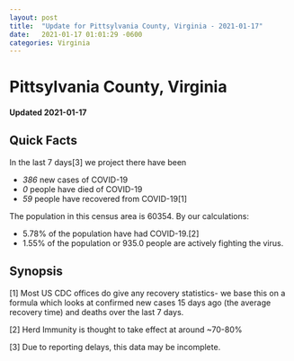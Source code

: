 ```yaml
---
layout: post
title:  "Update for Pittsylvania County, Virginia - 2021-01-17"
date:   2021-01-17 01:01:29 -0600
categories: Virginia
---
```


# Pittsylvania County, Virginia
#### Updated 2021-01-17

## Quick Facts

In the last 7 days[3] we project there have been
- *386* new cases of COVID-19
- *0* people have died of COVID-19
- *59* people have recovered from COVID-19[1]

The population in this census area is 60354. By our calculations:
- 5.78% of the population have had COVID-19.[2]
- 1.55% of the population or 935.0 people are actively fighting the virus.

## Synopsis




[1] Most US CDC offices do give any recovery statistics- we base this on a formula which looks at confirmed new cases
15 days ago (the average recovery time) and deaths over the last 7 days.

[2] Herd Immunity is thought to take effect at around ~70-80%

[3] Due to reporting delays, this data may be incomplete.
 
    